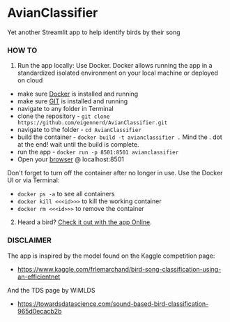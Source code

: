 # AvianClassifier
Yet another Streamlit app to help identify birds by their song


### HOW TO ###

1. Run the app locally:
Use Docker. Docker allows running the app in a standardized isolated environment on your local machine or deployed on cloud


 - make sure [Docker](https://docs.docker.com/desktop/) is installed and running
 - make sure [GIT](https://git-scm.com/download/mac) is installed and running
 - navigate to any folder in Terminal
 - clone the repository - ```git clone https://github.com/eigennerd/AvianClassifier.git```
 - navigate to the folder - ```cd AvianClassifier```  
 - build the container - ```docker build -t avianclassifier .``` Mind the . dot at the end! wait until the build is complete.
 - run the app  - ```docker run -p 8501:8501 avianclassifier```
 - Open your [browser](http://localhost:8501/) @ localhost:8501

Don't forget to turn off the container after no longer in use. Use the Docker UI or via Terminal:  
 - ```docker ps -a``` to see all containers  
 - ```docker kill <<<id>>>``` to kill the working container
 - ```docker rm <<<id>>>``` to remove the container

2. Heard a bird? [Check it out with the app Online](http://heardabird.cloud).


### DISCLAIMER ###

The app is inspired by the model found on the Kaggle competition page:
 - https://www.kaggle.com/frlemarchand/bird-song-classification-using-an-efficientnet

And the TDS page by WiMLDS
- https://towardsdatascience.com/sound-based-bird-classification-965d0ecacb2b

